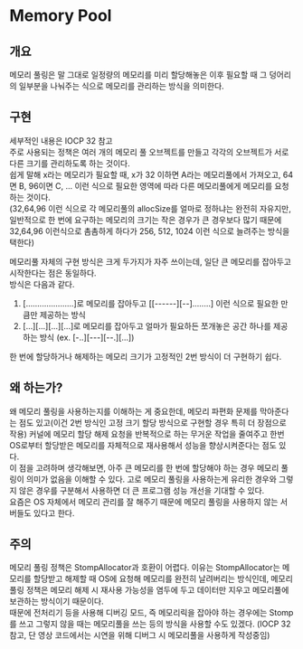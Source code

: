 # Memory Pool
## 개요
메모리 풀링은 말 그대로 일정량의 메모리를 미리 할당해놓은 이후 필요할 때 그 덩어리의 일부분을 나눠주는 식으로 메모리를 관리하는 방식을 의미한다.  

## 구현
세부적인 내용은 IOCP 32 참고  
주로 사용되는 정책은 여러 개의 메모리 풀 오브젝트를 만들고 각각의 오브젝트가 서로 다른 크기를 관리하도록 하는 것이다.  
쉽게 말해 x라는 메모리가 필요할 때, x가 32 이하면 A라는 메모리풀에서 가져오고, 64면 B, 96이면 C, ... 이런 식으로 필요한 영역에 따라 다른 메모리풀에게 메모리를 요청하는 것이다.  
(32,64,96 이런 식으로 각 메모리풀의 allocSize를 얼마로 정하냐는 완전히 자유지만, 일반적으로 한 번에 요구하는 메모리의 크기는 작은 경우가 큰 경우보다 많기 때문에 32,64,96 이런식으로 촘촘하게 하다가 256, 512, 1024 이런 식으로 늘려주는 방식을 택한다)  

메모리풀 자체의 구현 방식은 크게 두가지가 자주 쓰이는데, 일단 큰 메모리를 잡아두고 시작한다는 점은 동일하다.  
방식은 다음과 같다.  
1) [.....................]로 메모리를 잡아두고 [[------][--]........] 이런 식으로 필요한 만큼만 제공하는 방식
2) [...][...][...][...]로 메모리를 잡아두고 얼마가 필요하든 쪼개놓은 공간 하나를 제공하는 방식 (ex. [-..][---][--.][...])

한 번에 할당하거나 해제하는 메모리 크기가 고정적인 2번 방식이 더 구현하기 쉽다.  

## 왜 하는가?
왜 메모리 풀링을 사용하는지를 이해하는 게 중요한데, 메모리 파편화 문제를 막아준다는 점도 있고(이건 2번 방식인 고정 크기 할당 방식으로 구현할 경우 특히 더 장점으로 작용) 커널에 메모리 할당 해제 요청을 반복적으로 하는 무거운 작업을 줄여주고 한번 OS로부터 할당받은 메모리를 자체적으로 재사용해서 성능을 향상시켜준다는 점도 있다.  
이 점을 고려하며 생각해보면, 아주 큰 메모리를 한 번에 할당해야 하는 경우 메모리 풀링이 의미가 없음을 이해할 수 있다. 고로 메모리 풀링을 사용하는게 유리한 경우와 그렇지 않은 경우를 구분해서 사용하면 더 큰 프로그램 성능 개선을 기대할 수 있다.  
요즘은 OS 자체에서 메모리 관리를 잘 해주기 때문에 메모리 풀링을 사용하지 않는 서버들도 있다고 한다.

## 주의
메모리 풀링 정책은 StompAllocator과 호환이 어렵다. 이유는 StompAllocator는 메모리를 할당받고 해제할 때 OS에 요청해 메모리를 완전히 날려버리는 방식인데, 메모리 풀링 정책은 메모리 해제 시 재사용 가능성을 염두에 두고 데이터만 지우고 메모리풀에 보관하는 방식이기 때문이다.  
때문에 전처리기 등을 사용해 디버깅 모드, 즉 메모리릭을 잡아야 하는 경우에는 Stomp를 쓰고 그렇지 않을 때는 메모리풀을 쓰는 등의 방식을 사용할 수도 있겠다. (IOCP 32 참고, 단 영상 코드에서는 시연을 위해 디버그 시 메모리풀을 사용하게 작성중임)  
